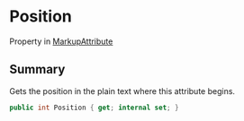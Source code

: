 # Position

Property in [MarkupAttribute](/api/csharp/yarn.markup.markupattribute.md)

## Summary


Gets the position in the plain text where
this attribute begins.


```csharp
public int Position { get; internal set; }
```

